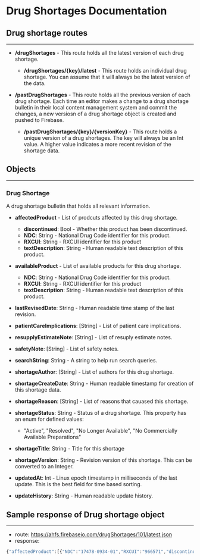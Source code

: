 # Drug Shortages Documentation

## Drug shortage routes
---

* **/drugShortages** - This route holds all the latest version of each drug shortage.
  * **/drugShortages/{key}/latest** - This route holds an individual drug shortage. You can assume that it will always be the latest version of the data. 


* **/pastDrugShortages** - This route holds all the previous version of each drug shortage. Each time an editor makes a change to a drug shortage bulletin in their local content management system and commit the changes, a new versiosn of a drug shortage object is created and pushed to Firebase.
  * **/pastDrugShortages/{key}/{versionKey}** - This route holds a unique version of a drug shortages. The key will always be an Int value. A higher value indicates a more recent revision of the shortage data.
  
## Objects
---
### Drug Shortage
A drug shortage bulletin that holds all relevant information.
* **affectedProduct** - List of prodcuts affected by this drug shortage.
  * **discontinued**: Bool - Whether this product has been discontinued.
  * **NDC**: String - National Drug Code identifier for this product. 
  * **RXCUI**: String - RXCUI identifier for this product
  * **textDescription**: String - Human readable text description of this product.
  
* **availableProduct** - List of available products for this drug shortage.
  * **NDC**: String - National Drug Code identifier for this product. 
  * **RXCUI**: String - RXCUI identifier for this product
  * **textDescription**: String - Human readable text description of this product.
  
* **lastRevisedDate**: String - Human readable time stamp of the last revision.

* **patientCareImplications**: [String] - List of patient care implications.

* **resupplyEstimateNote**: [String] - List of resuply estimate notes.

* **safetyNote**: [String] - List of safety notes.

* **searchString**: String - A string to help run search queries. 

* **shortageAuthor**: [String] - List of authors for this drug shortage.

* **shortageCreateDate**: String - Human readable timestamp for creation of this shortage data.

* **shortageReason**: [String] - List of reasons that cauased this shortage. 

* **shortageStatus**: String - Status of a drug shortage. This property has an enum for defined values: 
  * "Active", "Resolved", "No Longer Available", "No Commercially Available Preparations"
  
* **shortageTitle**: String - Title for this shortage

* **shortageVersion**: String - Revision version of this shortage. This can be converted to an Integer. 

* **updatedAt**: Int - Linux epoch timestamp in milliseconds of the last update. This is the best field for time based sorting.

* **updateHistory**: String - Human readable update history.

## Sample response of Drug shortage object
---
* route: https://ahfs.firebaseio.com/drugShortages/101/latest.json
* response:
```javascript
{"affectedProduct":[{"NDC":"17478-0934-01","RXCUI":"966571","discontinued":"true","textDescription":"Hydralazine injection, Akorn, 20 mg/mL, 1 mL vial, 10 count, NDC 17478-0934-01"},{"NDC":"00517-0901-25","RXCUI":"966571","textDescription":"Hydralazine injection, American Regent, 20 mg/mL, 1 mL vial, 25 count, NDC 00517-0901-25"}],"availableProduct":[{"NDC":"17478-0934-15","RXCUI":"966571","textDescription":"Hydralazine injection, Akorn, 20 mg/mL, 1 mL vial, 25 count, NDC 17478-0934-15"},{"NDC":"63323-0614-01","RXCUI":"966571","textDescription":"Hydralazine injection, Fresenius Kabi, 20 mg/mL, 1 mL vial, 25 count, NDC 63323-0614-01"},{"NDC":"39822-0500-04","RXCUI":"966571","textDescription":"Hydralazine injection, X-Gen, 20 mg/mL, 1 mL vial, 25 count, NDC 39822-0500-04"}],"lastRevisedDate":"06-Jun-2017","resupplyEstimateNote":["American Regent has hydralazine 20 mg/mL 1 mL vials on back order and the company cannot estimate a release date.","All other marketed presentations are available."],"searchString":"hydralazine injection","shortageAuthor":["Michelle Wheeler"],"shortageCreateDate":"29-Jun-2015","shortageReason":["Akorn has hydralazine injection available.","American Regent has hydralazine injection on shortage due to manufacturing delays. This product has not been available for several years.","Fresenius Kabi has hydralazine injection available.","X-Gen launched hydralazine injection in September 2015."],"shortageStatus":"Resolved","shortageTitle":"Hydralazine Injection","shortageVersion":"18","updateHistory":"Updated June 6, 2017 by Michelle Wheeler, PharmD, Drug Information Specialist. Created September 12, 2014 by Michelle Wheeler, PharmD, Drug Information Specialist. Copyright 2017, Drug Information Service, University of Utah, Salt Lake City, UT.","updatedAt":1496776133234}
```



  



